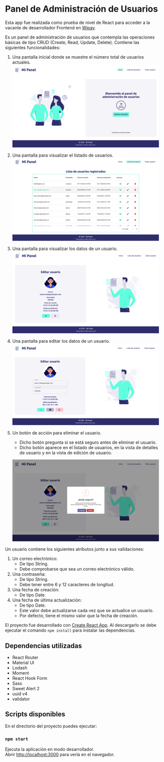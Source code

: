 # Panel de Administración de Usuarios

Esta app fue realizada como prueba de nivel de React para acceder a la vacante de desarrollador Frontend en [Wipay](https://wipay.es/).

Es un panel de administración de usuarios que contempla las operaciones básicas de tipo CRUD (Create, Read, Update, Delete). Contiene las siguientes funcionalidades:

1. Una pantalla inicial donde se muestre el número total de usuarios actuales.
   ![Panel de administracion](./src/assets/images/screenshot1.png)
2. Una pantalla para visualizar el listado de usuarios.
   ![Panel de administracion](./src/assets/images/screenshot2.png)
3. Una pantalla para visualizar los datos de un usuario.
   ![Panel de administracion](./src/assets/images/screenshot3.png)
4. Una pantalla para editar los datos de un usuario.
   ![Panel de administracion](./src/assets/images/screenshot4.png)
5. Un botón de acción para eliminar el usuario.

   - Dicho botón pregunta si se está seguro antes de eliminar el usuario.
   - Dicho botón aparece en el listado de usuarios, en la vista de detalles de usuario y en la vista de edición de usuario.

   ![Panel de administracion](./src/assets/images/screenshot5.png)

Un usuario contiene los siguientes atributos junto a sus validaciones:

1. Un correo electrónico:
   - De tipo String.
   - Debe comprobarse que sea un correo electrónico válido.
2. Una contraseña:
   - De tipo String.
   - Debe tener entre 6 y 12 caracteres de longitud.
3. Una fecha de creación:
   - De tipo Date.
4. Una fecha de última actualización:
   - De tipo Date.
   - Este valor debe actualizarse cada vez que se actualice un usuario.
   - Por defecto, tiene el mismo valor que la fecha de creación.

El proyecto fue desarrollado con [Create React App](https://github.com/facebook/create-react-app). Al descargarlo se debe ejecutar el comando `npm install` para instalar las dependencias.

## Dependencias utilizadas

- React Router
- Material UI
- Lodash
- Moment
- React Hook Form
- Sass
- Sweet Alert 2
- uuid v4
- validator

## Scripts disponibles

En el directorio del proyecto puedes ejecutar:

### `npm start`

Ejecuta la aplicación en modo desarrollador.\
Abrir [http://localhost:3000](http://localhost:3000) para verla en el navegador.
